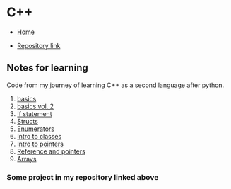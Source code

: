 # C++

- [Home](/index)

- [Repository link](https://github.com/Medochikita/Cplusplus-projects)

## Notes for learning

Code from my journey of learning C++ as a second language after python. <br>

1. [basics](basics) <br>
2. [basics vol. 2](basics2) <br>
3. [If statement](ifstatement) <br>
4. [Structs](structs) <br>
5. [Enumerators](enumerators) <br>
6. [Intro to classes](introtoclasses) <br>
7. [Intro to pointers](introtopointers) <br>
8. [Reference and pointers](referenceandpointers) <br>
9. [Arrays](arrays) <br>

### Some project in my repository linked above
